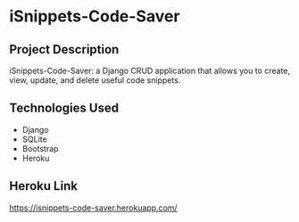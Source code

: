 # iSnippets-Code-Saver

## Project Description

iSnippets-Code-Saver: a Django CRUD application that allows you to create, view, update, and delete useful code snippets.

## Technologies Used

* Django
* SQLite 
* Bootstrap
* Heroku


## Heroku Link
https://isnippets-code-saver.herokuapp.com/
